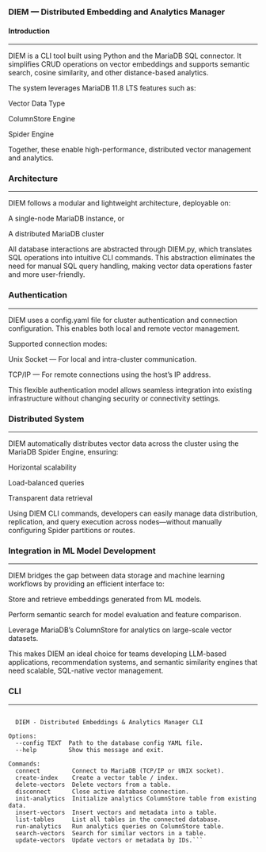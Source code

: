 ### DIEM — Distributed Embedding and Analytics Manager
#### Introduction
_____________________________________________________________________________________________________________________________________________________________________________________________
DIEM is a CLI tool built using Python and the MariaDB SQL connector. It simplifies CRUD operations on vector embeddings and supports semantic search, cosine similarity, and other distance-based analytics.

The system leverages MariaDB 11.8 LTS features such as:

Vector Data Type

ColumnStore Engine

Spider Engine

Together, these enable high-performance, distributed vector management and analytics.

### Architecture
_____________________________________________________________________________________________________________________________________________________________________________________________
DIEM follows a modular and lightweight architecture, deployable on:

A single-node MariaDB instance, or

A distributed MariaDB cluster

All database interactions are abstracted through DIEM.py, which translates SQL operations into intuitive CLI commands.
This abstraction eliminates the need for manual SQL query handling, making vector data operations faster and more user-friendly.

### Authentication
_____________________________________________________________________________________________________________________________________________________________________________________________
DIEM uses a config.yaml file for cluster authentication and connection configuration. This enables both local and remote vector management.

Supported connection modes:

Unix Socket — For local and intra-cluster communication.

TCP/IP — For remote connections using the host’s IP address.

This flexible authentication model allows seamless integration into existing infrastructure without changing security or connectivity settings.

### Distributed System
_____________________________________________________________________________________________________________________________________________________________________________________________
DIEM automatically distributes vector data across the cluster using the MariaDB Spider Engine, ensuring:

Horizontal scalability

Load-balanced queries

Transparent data retrieval

Using DIEM CLI commands, developers can easily manage data distribution, replication, and query execution across nodes—without manually configuring Spider partitions or routes.

### Integration in ML Model Development
_____________________________________________________________________________________________________________________________________________________________________________________________
DIEM bridges the gap between data storage and machine learning workflows by providing an efficient interface to:

Store and retrieve embeddings generated from ML models.

Perform semantic search for model evaluation and feature comparison.

Leverage MariaDB’s ColumnStore for analytics on large-scale vector datasets.

This makes DIEM an ideal choice for teams developing LLM-based applications, recommendation systems, and semantic similarity engines that need scalable, SQL-native vector management.

### CLI 
_____________________________________________________________________________________________________________________________________________________________________________________________
```Usage: cli.py [OPTIONS] COMMAND [ARGS]...

  DIEM - Distributed Embeddings & Analytics Manager CLI

Options:
  --config TEXT  Path to the database config YAML file.
  --help         Show this message and exit.

Commands:
  connect         Connect to MariaDB (TCP/IP or UNIX socket).
  create-index    Create a vector table / index.
  delete-vectors  Delete vectors from a table.
  disconnect      Close active database connection.
  init-analytics  Initialize analytics ColumnStore table from existing data.
  insert-vectors  Insert vectors and metadata into a table.
  list-tables     List all tables in the connected database.
  run-analytics   Run analytics queries on ColumnStore table.
  search-vectors  Search for similar vectors in a table.
  update-vectors  Update vectors or metadata by IDs.```

